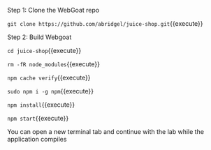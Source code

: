 
Step 1: Clone the WebGoat repo

`git clone https://github.com/abridgel/juice-shop.git`{{execute}}

Step 2: Build Webgoat

`cd juice-shop`{{execute}}

`rm -fR node_modules`{{execute}}

`npm cache verify`{{execute}}

`sudo npm i -g npm`{{execute}}

`npm install`{{execute}}

`npm start`{{execute}}

You can open a new terminal tab and continue with the lab while the application compiles
